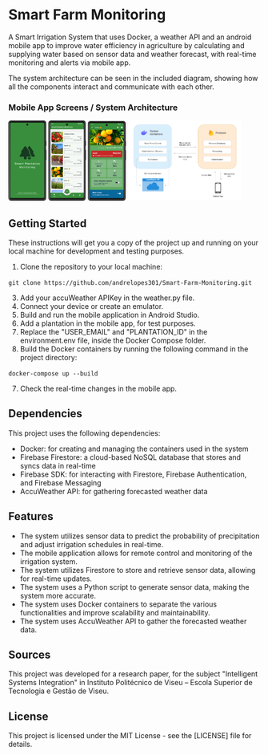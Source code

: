 
# Smart Farm Monitoring


A Smart Irrigation System that uses Docker, a weather API and an android mobile app to improve water efficiency in agriculture by calculating and supplying water based on sensor data and weather forecast, with real-time monitoring and alerts via mobile app.

The system architecture can be seen in the included diagram, showing how all the components interact and communicate with each other.


### Mobile App Screens / System Architecture

<p>
  <img src="https://raw.githubusercontent.com/andrelopes301/SmartFarmMonitoring/main/Smart%20Farming%20Monitor%20-%20MobileApp/splash1.png" width="15%">
  <img src="https://raw.githubusercontent.com/andrelopes301/SmartFarmMonitoring/main/Smart%20Farming%20Monitor%20-%20MobileApp/farm%20list.png"  width="15%">
  <img src="https://raw.githubusercontent.com/andrelopes301/SmartFarmMonitoring/main/Smart%20Farming%20Monitor%20-%20MobileApp/plantationDetails.png"  width="15%">
  <img src="https://raw.githubusercontent.com/andrelopes301/SmartFarmMonitoring/main/Smart%20Farming%20Monitor%20-%20MobileApp/Architecture.png"  width="45%">
<p>




## Getting Started

These instructions will get you a copy of the project up and running on your local machine for development and testing purposes.

1.  Clone the repository to your local machine:

  `git clone https://github.com/andrelopes301/Smart-Farm-Monitoring.git`

3.  Add your accuWeather APIKey in the weather.py file.
4.  Connect your device or create an emulator.
5.  Build and run the mobile application in Android Studio.
6.  Add a plantation in the mobile app, for test purposes.
7.  Replace the "USER_EMAIL" and "PLANTATION_ID" in the environment.env file, inside the Docker Compose folder.
7.  Build the Docker containers by running the following command in the project directory:

  `docker-compose up --build`

7. Check the real-time changes in the mobile app.


## Dependencies

This project uses the following dependencies:

-   Docker: for creating and managing the containers used in the system
-   Firebase Firestore: a cloud-based NoSQL database that stores and syncs data in real-time
-   Firebase SDK: for interacting with Firestore, Firebase Authentication, and Firebase Messaging
-   AccuWeather API: for gathering forecasted weather data

## Features

-   The system utilizes sensor data to predict the probability of precipitation and adjust irrigation schedules in real-time.
-   The mobile application allows for remote control and monitoring of the irrigation system.
-   The system utilizes Firestore to store and retrieve sensor data, allowing for real-time updates.
-   The system uses a Python script to generate sensor data, making the system more accurate.
-   The system uses Docker containers to separate the various functionalities and improve scalability and maintainability.
-   The system uses AccuWeather API to gather the forecasted weather data.

## Sources

This project was developed for a research paper, for the subject "Intelligent Systems Integration" in Instituto Politécnico de Viseu – Escola Superior de Tecnologia e Gestão de Viseu.

## License

This project is licensed under the MIT License - see the [LICENSE] file for details.

